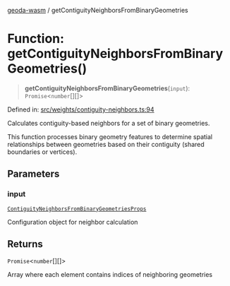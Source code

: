 [geoda-wasm](../globals.md) / getContiguityNeighborsFromBinaryGeometries

# Function: getContiguityNeighborsFromBinaryGeometries()

> **getContiguityNeighborsFromBinaryGeometries**(`input`): `Promise`\<`number`[][]\>

Defined in: [src/weights/contiguity-neighbors.ts:94](https://github.com/GeoDaCenter/geoda-lib/blob/d16e85157b1f26754a712ea4c9a3cf18ab0e7b74/src/js/src/weights/contiguity-neighbors.ts#L94)

Calculates contiguity-based neighbors for a set of binary geometries.

This function processes binary geometry features to determine spatial relationships
between geometries based on their contiguity (shared boundaries or vertices).

## Parameters

### input

[`ContiguityNeighborsFromBinaryGeometriesProps`](../type-aliases/ContiguityNeighborsFromBinaryGeometriesProps.md)

Configuration object for neighbor calculation

## Returns

`Promise`\<`number`[][]\>

Array where each element contains indices of neighboring geometries
